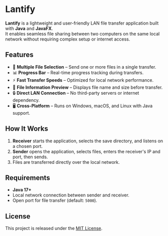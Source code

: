 # Lantify

**Lantify** is a lightweight and user-friendly LAN file transfer application built with **Java** and **JavaFX**.  
It enables seamless file sharing between two computers on the same local network without requiring complex setup or internet access.

## Features

- 📂 **Multiple File Selection** – Send one or more files in a single transfer.
- 📊 **Progress Bar** – Real-time progress tracking during transfers.
- ⚡ **Fast Transfer Speeds** – Optimized for local network performance.
- 📄 **File Information Preview** – Displays file name and size before transfer.
- 🔒 **Direct LAN Connection** – No third-party servers or internet dependency.
- 🖥 **Cross-Platform** – Runs on Windows, macOS, and Linux with Java support.

## How It Works

1. **Receiver** starts the application, selects the save directory, and listens on a chosen port.
2. **Sender** opens the application, selects files, enters the receiver's IP and port, then sends.
3. Files are transferred directly over the local network.

## Requirements

- **Java 17+**
- Local network connection between sender and receiver.
- Open port for file transfer (default: `5000`).

## License

This project is released under the [MIT License](LICENSE).
